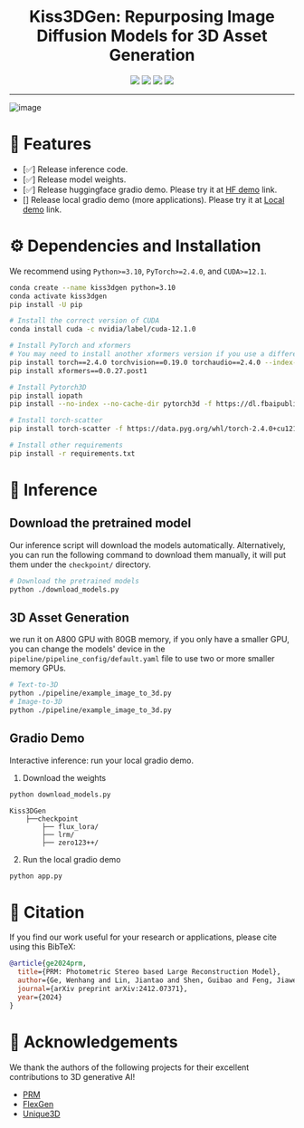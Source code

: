 

<div align="center">
  
# Kiss3DGen: Repurposing Image Diffusion Models for 3D Asset Generation

<a href="https://ltt-o.github.io/Kiss3dgen.github.io"><img src="https://img.shields.io/badge/Project_Page-Online-EA3A97"></a>
<a href="https://arxiv.org/abs/2412.07371"><img src="https://img.shields.io/badge/ArXiv-2412.07371-brightgreen"></a> 
<a href="https://huggingface.co/spaces/LTT/Kiss3DGen"><img src="https://img.shields.io/badge/%F0%9F%A4%97%20Gradio%20Demo-Huggingface-orange"></a>
<a href="#" style="pointer-events: none;"><img src="https://img.shields.io/badge/%F0%9F%A4%97%20Gradio%20Demo%20(Local)-Coming%20Soon-lightgrey"></a>
<!-- <a href="https://huggingface.co/LTT/PRM"><img src="https://img.shields.io/badge/%F0%9F%A4%97%20Gradio%20Demo-Local-orange"></a> -->

</div>

---
![image](assets/teaser.png)

# 🚩 Features
- [✅] Release inference code.
- [✅] Release model weights.
- [✅] Release huggingface gradio demo. Please try it at [HF demo](https://huggingface.co/spaces/LTT/Kiss3DGen) link.
- [] Release local gradio demo (more applications). Please try it at [Local demo](https://huggingface.co/spaces/LTT/Kiss3DGen) link.


# ⚙️ Dependencies and Installation

We recommend using `Python>=3.10`, `PyTorch>=2.4.0`, and `CUDA>=12.1`.
```bash
conda create --name kiss3dgen python=3.10
conda activate kiss3dgen
pip install -U pip

# Install the correct version of CUDA
conda install cuda -c nvidia/label/cuda-12.1.0

# Install PyTorch and xformers
# You may need to install another xformers version if you use a different PyTorch version
pip install torch==2.4.0 torchvision==0.19.0 torchaudio==2.4.0 --index-url https://download.pytorch.org/whl/cu121
pip install xformers==0.0.27.post1

# Install Pytorch3D 
pip install iopath
pip install --no-index --no-cache-dir pytorch3d -f https://dl.fbaipublicfiles.com/pytorch3d/packaging/wheels/py310_cu121_pyt240/download.html

# Install torch-scatter 
pip install torch-scatter -f https://data.pyg.org/whl/torch-2.4.0+cu121.html

# Install other requirements
pip install -r requirements.txt
```

# 💫 Inference

## Download the pretrained model

Our inference script will download the models automatically. Alternatively, you can run the following command to download them manually, it will put them under the `checkpoint/` directory.
```bash
# Download the pretrained models
python ./download_models.py
```
## 3D Asset Generation
we run it on A800 GPU with 80GB memory, if you only have a smaller GPU, you can change the models' device in the `pipeline/pipeline_config/default.yaml` file to use two or more smaller memory GPUs.
```bash
# Text-to-3D
python ./pipeline/example_image_to_3d.py
# Image-to-3D
python ./pipeline/example_image_to_3d.py
```

## Gradio Demo
Interactive inference: run your local gradio demo.
1. Download the weights
```bash
python download_models.py
```
```
Kiss3DGen
    ├──checkpoint
        ├── flux_lora/
        ├── lrm/
        ├── zero123++/
```
2. Run the local gradio demo
```bash
python app.py
```

# 📜 Citation
If you find our work useful for your research or applications, please cite using this BibTeX:

```BibTeX
@article{ge2024prm,
  title={PRM: Photometric Stereo based Large Reconstruction Model},
  author={Ge, Wenhang and Lin, Jiantao and Shen, Guibao and Feng, Jiawei and Hu, Tao and Xu, Xinli and Chen, Ying-Cong},
  journal={arXiv preprint arXiv:2412.07371},
  year={2024}
}
```

# 🤗 Acknowledgements

We thank the authors of the following projects for their excellent contributions to 3D generative AI!

- [PRM](https://github.com/g3956/PRM)
- [FlexGen](https://xxu068.github.io/flexgen.github.io/)
- [Unique3D](https://github.com/AiuniAI/Unique3D)



